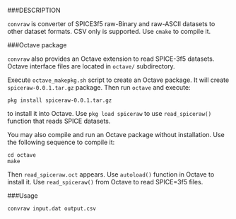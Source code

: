 ###DESCRIPTION

`convraw` is converter of SPICE3f5 raw-Binary and raw-ASCII datasets to other dataset formats.
CSV only is supported. Use `cmake` to compile it.

###Octave package

`convraw` also provides an Octave extension to read SPICE-3f5 datasets. Octave interface files 
are located in `octave/` subdirectory. 

Execute `octave_makepkg.sh` script to create an Octave package. It will create `spiceraw-0.0.1.tar.gz` 
package. Then run `octave`  and execute:
~~~
pkg install spiceraw-0.0.1.tar.gz
~~~
to install it into Octave. Use `pkg load spiceraw` to use `read_spiceraw()` function that reads 
SPICE datasets.


You may also compile and run an Octave package without installation. Use the following sequence 
to compile it:

~~~
cd octave
make
~~~ 

Then `read_spiceraw.oct` appears. Use `autoload()` function in Octave to install it. Use 
`read_spiceraw()` from Octave to read SPICE=3f5 files. 

###Usage

~~~
convraw input.dat output.csv
~~~

